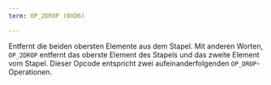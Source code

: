 ```yaml
---
term: OP_2DROP (0XD6)

---
```

Entfernt die beiden obersten Elemente aus dem Stapel. Mit anderen Worten, `OP_2DROP` entfernt das oberste Element des Stapels und das zweite Element vom Stapel. Dieser Opcode entspricht zwei aufeinanderfolgenden `OP_DROP`-Operationen.